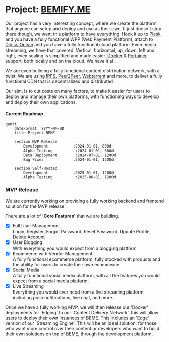 # Project: [BEMIFY.ME](https://beamify.me)  
Our project has a very interesting concept, where we create the platform that anyone can setup and deploy and use as their own. 
It just doesn't stop there though, we want this platform to have everything. Hook it up to [Plesk]() and you have a fully functional WPP (Web Payment Platform),
 attach to [Digital Ocean]() and you have a fully functional cloud platform. Even media streaming, we have that covered. Vertical, horizontal, up, down, left and right, 
even scaling is simplified and made easier. [Docker]() & [Portainer]() support, both locally and on the cloud. We have it all.

We are even building a fully functional content distribution network, with a twist. We are using [IPFS](), [Peer2Peer](), [Webtorrent]() and more, 
to deliver a fully functional CDN that is decentralized and distributed.

Our aim, is to cut costs on many factors, to make it easier for users to deploy and manage their own platforms, with functioning ways to develop and deploy their own applications.

#### Current Roadmap
```mermaid
gantt
    dateFormat  YYYY-MM-DD
    title Project BEME

    section MVP Release
        Development           :2024-01-01, 800d
        Alpha Testing          :2024-01-01, 800d
        Beta Deployment        :2024-07-01, 1200d
        Bug Fixes             :2024-01-01, 1200d
        
    section Self-Hosted
        Development           :2025-01-01, 1200d
        Alpha Testing          :2025-08-01, 1200d
```

### MVP Release
We are currently working on providing a fully working backend and frontend solution for the MVP release.

There are a lot of **'Core Features'** that we are building.

- [x] Full User Management  
Login, Register, Forgot Password, Reset Password, Update Profile, Delete Account
- [x] User Blogging  
With everything you would expect from a blogging platform
- [x] Ecommerce with Vendor Management  
A fully functional ecommerce platform, fully stocked with products and the ability for users to create their own ecommerce.
- [x] Social Media  
A fully functional social media platform, with all the features you would expect from a social media platform.
- [x] Live Streaming  
Everything you would ever need from a live streaming platform, including push notifications, live chat, and more.

Once we have a fully working MVP, we will then release our 'Docker' deployments for 'Edging' to our 'Content Delivery Network', this will allow users to deploy their own instances of BEME.
This includes an 'Edge' version of our 'Streaming Engine'. This will be an ideal solution, for those who want more control over their content or developers who want to build their own 
solutions on top of BEME, through the development platform.
